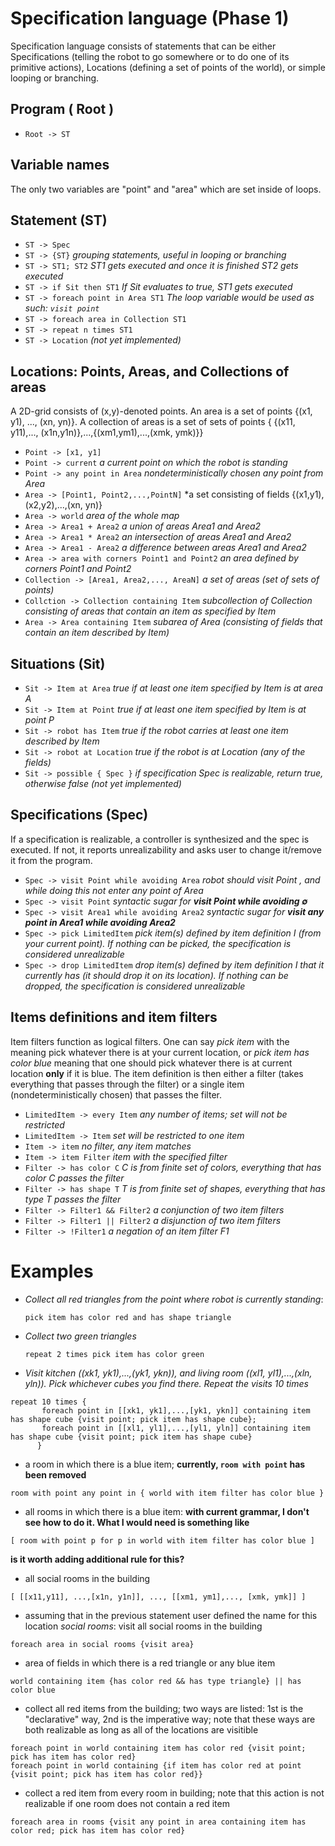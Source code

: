# Specification language (Phase 1)
Specification language consists of statements that can be either Specifications (telling the robot to go somewhere or to do one of its primitive actions), Locations (defining a set of points of the world), or simple looping or branching.

## Program ( Root )
 
  - `Root -> ST`

## Variable names
The only two variables are "point" and "area" which are set inside of loops.

## Statement (ST)
 
 - `ST -> Spec`
 - `ST -> {ST}` *grouping statements, useful in looping or branching*
 - `ST -> ST1; ST2` *ST1 gets executed and once it is finished ST2 gets executed*
 - `ST -> if Sit then ST1`  *If Sit evaluates to true, ST1 gets executed*
 - `ST -> foreach point in Area ST1` *The loop variable would be used as such: `visit point`*
 - `ST -> foreach area in Collection ST1`
 - `ST -> repeat n times ST1`
 - `ST -> Location` *(not yet implemented)*

## Locations: Points, Areas, and Collections of areas
A 2D-grid consists of (x,y)-denoted points. An area is a set of points {(x1, y1), ..., (xn, yn)}. A collection of areas is a set of sets of points { {(x11, y11),..., (x1n,y1n)},...,{(xm1,ym1),...,(xmk, ymk)}}

  - `Point -> [x1, y1]`
  - `Point -> current` *a current point on which the robot is standing*
  - `Point -> any point in Area` *nondeterministically chosen any point from Area*
  - `Area -> [Point1, Point2,...,PointN]` *a set consisting of fields {(x1,y1),(x2,y2),...,(xn, yn)}
  - `Area -> world` *area of the whole map*
  - `Area -> Area1 + Area2` *a union of areas Area1 and Area2*
  - `Area -> Area1 * Area2` *an intersection of areas Area1 and Area2*
  - `Area -> Area1 - Area2` *a difference between areas Area1 and Area2*
  - `Area -> area with corners Point1 and Point2` *an area defined by corners Point1 and Point2*
  - `Collection -> [Area1, Area2,..., AreaN]` *a set of areas (set of sets of points)*
  - `Collction -> Collection containing Item` *subcollection of Collection consisting of areas that contain an item as specified by Item*
  - `Area -> Area containing Item` *subarea of Area (consisting of fields that contain an item described by Item)*


## Situations (Sit)
 
 - `Sit -> Item at Area` *true if at least one item specified by Item is at area A*
 - `Sit -> Item at Point` *true if at least one item specified by Item is at point P*
 - `Sit -> robot has Item` *true if the robot carries at least one item described by Item*
 - `Sit -> robot at Location` *true if the robot is at Location (any of the fields)*
 - `Sit -> possible { Spec }` *if specification Spec is realizable, return true, otherwise false (not yet implemented)*

## Specifications (Spec)
If a specification is realizable, a controller is synthesized and the spec is executed. If not, it reports unrealizability and asks user to change it/remove it from the program. 
 
  - `Spec -> visit Point while avoiding Area`  *robot should visit Point , and while doing this not enter any point of Area* 
  - `Spec -> visit Point`  *syntactic sugar for __visit Point while avoiding $`\emptyset`$__* 
  - `Spec -> visit Area1 while avoiding Area2` *syntactic sugar for __visit any point in Area1 while avoiding Area2__*
  - `Spec -> pick LimitedItem` *pick item(s) defined by item definition I (from your current point). If nothing can be picked, the specification is considered unrealizable*
  - `Spec -> drop LimitedItem` *drop item(s) defined by item definition I that it currently has (it should drop it on its location). If nothing can be dropped, the specification is considered unrealizable*

## Items definitions and item filters
Item filters function as logical filters. One can say _pick item_ with the meaning pick whatever there is at your current location, or _pick item has color blue_ meaning that one should pick whatever there is at current location **only** if it is blue. The item definition is then either a filter (takes everything that passes through the filter) or a single item (nondeterministically chosen) that passes the filter.

  - `LimitedItem -> every Item` _any number of items; set will not be restricted_
  - `LimitedItem -> Item` _set will be restricted to one item_
  - `Item -> item` _no filter, any item matches_
  - `Item -> item Filter` _item with the specified filter_
  - `Filter -> has color C` _C is from finite set of colors, everything that has color C passes the filter_
  - `Filter -> has shape T` _T is from finite set of shapes, everything that has type T passes the filter_
  - `Filter -> Filter1 && Filter2`  _a conjunction of two item filters_
  - `Filter -> Filter1 || Filter2` _a disjunction of two item filters_
  - `Filter -> !Filter1` _a negation of an item filter F1_
 

# Examples
  - *Collect all red triangles from the point where robot is currently standing*: 
    ```
    pick item has color red and has shape triangle
    ```
    
  - *Collect two green triangles*
     ```
    repeat 2 times pick item has color green
    ```
    
  - *Visit kitchen ((xk1, yk1),...,(yk1, ykn)), and living room ((xl1, yl1),...,(xln, yln)). Pick whichever cubes you find there. Repeat the visits 10 times*
```    
repeat 10 times {
       foreach point in [[xk1, yk1],...,[yk1, ykn]] containing item has shape cube {visit point; pick item has shape cube}; 
       foreach point in [[xl1, yl1],...,[yl1, yln]] containing item has shape cube {visit point; pick item has shape cube}
      }
```
      
  - a room in which there is a blue item; **currently, `room with point` has been removed**
  ```
  room with point any point in { world with item filter has color blue }
  ```
  - all rooms in which there is a blue item:
  **with current grammar, I don't see how to do it. What I would need is something like**
  ```
  [ room with point p for p in world with item filter has color blue ]
  ```
  **is it worth adding additional rule for this?**
  
  - all social rooms in the building
  ```
  [ [[x11,y11], ...,[x1n, y1n]], ..., [[xm1, ym1],..., [xmk, ymk]] ]
  ```
  
  - assuming that in the previous statement user defined the name for this location *social rooms*: visit all social rooms in the building
  ```
  foreach area in social rooms {visit area}
  ```
  
  - area of fields in which there is a red triangle or any blue item
  ```
  world containing item {has color red && has type triangle} || has color blue
  ```

  - collect all red items from the building; two ways are listed: 1st is the "declarative" way, 2nd is the imperative way; note that these ways are both realizable as long as all of the locations are visitible
  ```
  foreach point in world containing item has color red {visit point; pick has item has color red}
  foreach point in world containing {if item has color red at point {visit point; pick has item has color red}}
  ```

  - collect a red item from every room in building; note that this action is not realizable if one room does not contain a red item
  ```
  foreach area in rooms {visit any point in area containing item has color red; pick has item has color red}
  ```

